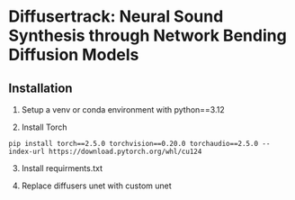 # Diffusertrack: Neural Sound Synthesis through Network Bending Diffusion Models

## Installation 

1. Setup a venv or conda environment with python==3.12

2. Install Torch

```pip install torch==2.5.0 torchvision==0.20.0 torchaudio==2.5.0 --index-url https://download.pytorch.org/whl/cu124```

3. Install requirments.txt

4. Replace diffusers unet with custom unet

